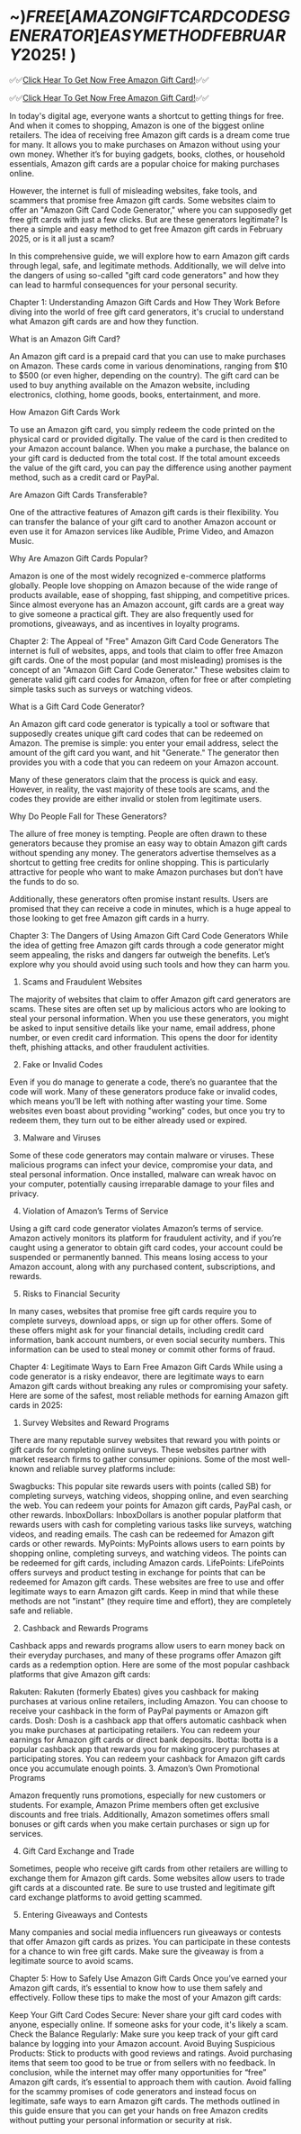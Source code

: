 # ~$)FREE [AMAZON GIFT CARD CODES GENERATOR] EASY METHOD FEBRUARY 2025! ~$)

✅✅[Click Hear To Get Now Free Amazon Gift Card!](https://aco.offerswin.com/az/)✅✅

✅✅[Click Hear To Get Now Free Amazon Gift Card!](https://aco.offerswin.com/az/)✅✅


In today's digital age, everyone wants a shortcut to getting things for free. And when it comes to shopping, Amazon is one of the biggest online retailers. The idea of receiving free Amazon gift cards is a dream come true for many. It allows you to make purchases on Amazon without using your own money. Whether it’s for buying gadgets, books, clothes, or household essentials, Amazon gift cards are a popular choice for making purchases online.

However, the internet is full of misleading websites, fake tools, and scammers that promise free Amazon gift cards. Some websites claim to offer an "Amazon Gift Card Code Generator," where you can supposedly get free gift cards with just a few clicks. But are these generators legitimate? Is there a simple and easy method to get free Amazon gift cards in February 2025, or is it all just a scam?

In this comprehensive guide, we will explore how to earn Amazon gift cards through legal, safe, and legitimate methods. Additionally, we will delve into the dangers of using so-called "gift card code generators" and how they can lead to harmful consequences for your personal security.

Chapter 1: Understanding Amazon Gift Cards and How They Work
Before diving into the world of free gift card generators, it's crucial to understand what Amazon gift cards are and how they function.

What is an Amazon Gift Card?

An Amazon gift card is a prepaid card that you can use to make purchases on Amazon. These cards come in various denominations, ranging from $10 to $500 (or even higher, depending on the country). The gift card can be used to buy anything available on the Amazon website, including electronics, clothing, home goods, books, entertainment, and more.

How Amazon Gift Cards Work

To use an Amazon gift card, you simply redeem the code printed on the physical card or provided digitally. The value of the card is then credited to your Amazon account balance. When you make a purchase, the balance on your gift card is deducted from the total cost. If the total amount exceeds the value of the gift card, you can pay the difference using another payment method, such as a credit card or PayPal.

Are Amazon Gift Cards Transferable?

One of the attractive features of Amazon gift cards is their flexibility. You can transfer the balance of your gift card to another Amazon account or even use it for Amazon services like Audible, Prime Video, and Amazon Music.

Why Are Amazon Gift Cards Popular?

Amazon is one of the most widely recognized e-commerce platforms globally. People love shopping on Amazon because of the wide range of products available, ease of shopping, fast shipping, and competitive prices. Since almost everyone has an Amazon account, gift cards are a great way to give someone a practical gift. They are also frequently used for promotions, giveaways, and as incentives in loyalty programs.

Chapter 2: The Appeal of "Free" Amazon Gift Card Code Generators
The internet is full of websites, apps, and tools that claim to offer free Amazon gift cards. One of the most popular (and most misleading) promises is the concept of an "Amazon Gift Card Code Generator." These websites claim to generate valid gift card codes for Amazon, often for free or after completing simple tasks such as surveys or watching videos.

What is a Gift Card Code Generator?

An Amazon gift card code generator is typically a tool or software that supposedly creates unique gift card codes that can be redeemed on Amazon. The premise is simple: you enter your email address, select the amount of the gift card you want, and hit "Generate." The generator then provides you with a code that you can redeem on your Amazon account.

Many of these generators claim that the process is quick and easy. However, in reality, the vast majority of these tools are scams, and the codes they provide are either invalid or stolen from legitimate users.

Why Do People Fall for These Generators?

The allure of free money is tempting. People are often drawn to these generators because they promise an easy way to obtain Amazon gift cards without spending any money. The generators advertise themselves as a shortcut to getting free credits for online shopping. This is particularly attractive for people who want to make Amazon purchases but don’t have the funds to do so.

Additionally, these generators often promise instant results. Users are promised that they can receive a code in minutes, which is a huge appeal to those looking to get free Amazon gift cards in a hurry.

Chapter 3: The Dangers of Using Amazon Gift Card Code Generators
While the idea of getting free Amazon gift cards through a code generator might seem appealing, the risks and dangers far outweigh the benefits. Let’s explore why you should avoid using such tools and how they can harm you.

1. Scams and Fraudulent Websites

The majority of websites that claim to offer Amazon gift card generators are scams. These sites are often set up by malicious actors who are looking to steal your personal information. When you use these generators, you might be asked to input sensitive details like your name, email address, phone number, or even credit card information. This opens the door for identity theft, phishing attacks, and other fraudulent activities.

2. Fake or Invalid Codes

Even if you do manage to generate a code, there’s no guarantee that the code will work. Many of these generators produce fake or invalid codes, which means you’ll be left with nothing after wasting your time. Some websites even boast about providing "working" codes, but once you try to redeem them, they turn out to be either already used or expired.

3. Malware and Viruses

Some of these code generators may contain malware or viruses. These malicious programs can infect your device, compromise your data, and steal personal information. Once installed, malware can wreak havoc on your computer, potentially causing irreparable damage to your files and privacy.

4. Violation of Amazon’s Terms of Service

Using a gift card code generator violates Amazon’s terms of service. Amazon actively monitors its platform for fraudulent activity, and if you’re caught using a generator to obtain gift card codes, your account could be suspended or permanently banned. This means losing access to your Amazon account, along with any purchased content, subscriptions, and rewards.

5. Risks to Financial Security

In many cases, websites that promise free gift cards require you to complete surveys, download apps, or sign up for other offers. Some of these offers might ask for your financial details, including credit card information, bank account numbers, or even social security numbers. This information can be used to steal money or commit other forms of fraud.

Chapter 4: Legitimate Ways to Earn Free Amazon Gift Cards
While using a code generator is a risky endeavor, there are legitimate ways to earn Amazon gift cards without breaking any rules or compromising your safety. Here are some of the safest, most reliable methods for earning Amazon gift cards in 2025:

1. Survey Websites and Reward Programs

There are many reputable survey websites that reward you with points or gift cards for completing online surveys. These websites partner with market research firms to gather consumer opinions. Some of the most well-known and reliable survey platforms include:

Swagbucks: This popular site rewards users with points (called SB) for completing surveys, watching videos, shopping online, and even searching the web. You can redeem your points for Amazon gift cards, PayPal cash, or other rewards.
InboxDollars: InboxDollars is another popular platform that rewards users with cash for completing various tasks like surveys, watching videos, and reading emails. The cash can be redeemed for Amazon gift cards or other rewards.
MyPoints: MyPoints allows users to earn points by shopping online, completing surveys, and watching videos. The points can be redeemed for gift cards, including Amazon cards.
LifePoints: LifePoints offers surveys and product testing in exchange for points that can be redeemed for Amazon gift cards.
These websites are free to use and offer legitimate ways to earn Amazon gift cards. Keep in mind that while these methods are not "instant" (they require time and effort), they are completely safe and reliable.

2. Cashback and Rewards Programs

Cashback apps and rewards programs allow users to earn money back on their everyday purchases, and many of these programs offer Amazon gift cards as a redemption option. Here are some of the most popular cashback platforms that give Amazon gift cards:

Rakuten: Rakuten (formerly Ebates) gives you cashback for making purchases at various online retailers, including Amazon. You can choose to receive your cashback in the form of PayPal payments or Amazon gift cards.
Dosh: Dosh is a cashback app that offers automatic cashback when you make purchases at participating retailers. You can redeem your earnings for Amazon gift cards or direct bank deposits.
Ibotta: Ibotta is a popular cashback app that rewards you for making grocery purchases at participating stores. You can redeem your cashback for Amazon gift cards once you accumulate enough points.
3. Amazon’s Own Promotional Programs

Amazon frequently runs promotions, especially for new customers or students. For example, Amazon Prime members often get exclusive discounts and free trials. Additionally, Amazon sometimes offers small bonuses or gift cards when you make certain purchases or sign up for services.

4. Gift Card Exchange and Trade

Sometimes, people who receive gift cards from other retailers are willing to exchange them for Amazon gift cards. Some websites allow users to trade gift cards at a discounted rate. Be sure to use trusted and legitimate gift card exchange platforms to avoid getting scammed.

5. Entering Giveaways and Contests

Many companies and social media influencers run giveaways or contests that offer Amazon gift cards as prizes. You can participate in these contests for a chance to win free gift cards. Make sure the giveaway is from a legitimate source to avoid scams.

Chapter 5: How to Safely Use Amazon Gift Cards
Once you’ve earned your Amazon gift cards, it’s essential to know how to use them safely and effectively. Follow these tips to make the most of your Amazon gift cards:

Keep Your Gift Card Codes Secure: Never share your gift card codes with anyone, especially online. If someone asks for your code, it's likely a scam.
Check the Balance Regularly: Make sure you keep track of your gift card balance by logging into your Amazon account.
Avoid Buying Suspicious Products: Stick to products with good reviews and ratings. Avoid purchasing items that seem too good to be true or from sellers with no feedback.
In conclusion, while the internet may offer many opportunities for “free” Amazon gift cards, it’s essential to approach them with caution. Avoid falling for the scammy promises of code generators and instead focus on legitimate, safe ways to earn Amazon gift cards. The methods outlined in this guide ensure that you can get your hands on free Amazon credits without putting your personal information or security at risk.
